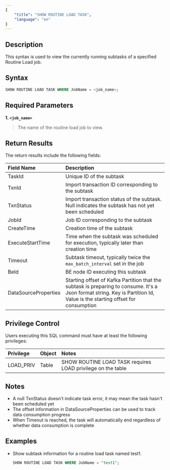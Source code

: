 ```yaml
---
{
    "title": "SHOW ROUTINE LOAD TASK",
    "language": "en"
}
---
```


<!--
Licensed to the Apache Software Foundation (ASF) under one
or more contributor license agreements.  See the NOTICE file
distributed with this work for additional information
regarding copyright ownership.  The ASF licenses this file
to you under the Apache License, Version 2.0 (the
"License"); you may not use this file except in compliance
with the License.  You may obtain a copy of the License at

  http://www.apache.org/licenses/LICENSE-2.0

Unless required by applicable law or agreed to in writing,
software distributed under the License is distributed on an
"AS IS" BASIS, WITHOUT WARRANTIES OR CONDITIONS OF ANY
KIND, either express or implied.  See the License for the
specific language governing permissions and limitations
under the License.
-->



## Description

This syntax is used to view the currently running subtasks of a specified Routine Load job.

## Syntax

```sql
SHOW ROUTINE LOAD TASK WHERE JobName = <job_name>;
```

## Required Parameters

**1. `<job_name>`**

> The name of the routine load job to view.

## Return Results

The return results include the following fields:

| Field Name           | Description                                                  |
| :------------------- | :---------------------------------------------------------- |
| TaskId               | Unique ID of the subtask                                     |
| TxnId                | Import transaction ID corresponding to the subtask           |
| TxnStatus            | Import transaction status of the subtask. Null indicates the subtask has not yet been scheduled |
| JobId                | Job ID corresponding to the subtask                          |
| CreateTime           | Creation time of the subtask                                 |
| ExecuteStartTime     | Time when the subtask was scheduled for execution, typically later than creation time |
| Timeout              | Subtask timeout, typically twice the `max_batch_interval` set in the job |
| BeId                 | BE node ID executing this subtask                            |
| DataSourceProperties | Starting offset of Kafka Partition that the subtask is preparing to consume. It's a Json format string. Key is Partition Id, Value is the starting offset for consumption |

## Privilege Control

Users executing this SQL command must have at least the following privileges:

| Privilege | Object | Notes |
| :-------- | :----- | :---- |
| LOAD_PRIV | Table | SHOW ROUTINE LOAD TASK requires LOAD privilege on the table |

## Notes

- A null TxnStatus doesn't indicate task error, it may mean the task hasn't been scheduled yet
- The offset information in DataSourceProperties can be used to track data consumption progress
- When Timeout is reached, the task will automatically end regardless of whether data consumption is complete

## Examples

- Show subtask information for a routine load task named test1.

    ```sql
    SHOW ROUTINE LOAD TASK WHERE JobName = "test1";
    ```